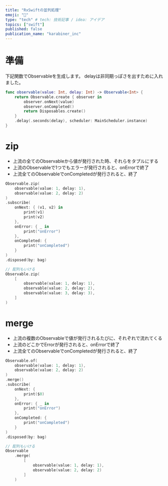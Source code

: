 ```yaml
---
title: "RxSwiftの並列処理"
emoji: "👏"
type: "tech" # tech: 技術記事 / idea: アイデア
topics: ["swift"]
published: false
publication_name: "karabiner_inc"
---
```

# 準備
下記関数でObservableを生成します。
delayは非同期っぽさを出すために入れました。
```swift
func observable(value: Int, delay: Int) -> Observable<Int> {
    return Observable.create { observer in
        observer.onNext(value)
        observer.onCompleted()
        return Disposables.create()
    }
    .delay(.seconds(delay), scheduler: MainScheduler.instance)
}
```

# zip
- 上流の全てのObservableから値が発行された時、それらをタプルにする
- 上流のObservableで1つでもエラーが発行されると、onErrorで終了
- 上流全てのObservableでonCompletedが発行されると、終了
```swift
Observable.zip(
    observable(value: 1, delay: 1),
    observable(value: 2, delay: 2)
)
.subscribe(
    onNext: { (v1, v2) in
        print(v1)
        print(v2)
    },
    onError: { _ in
        print("onError")
    },
    onCompleted: {
        print("onCompleted")
    }
)
.disposed(by: bag)

// 配列もいける
Observable.zip(
    [
        observable(value: 1, delay: 1),
        observable(value: 2, delay: 2),
        observable(value: 3, delay: 3),
    ]
)
```

# merge
- 上流の複数のObservableで値が発行されるたびに、それぞれで流れてくる
- 上流のどこかでErrorが発行されると、onErrorで終了
- 上流全てのObservableでonCompletedが発行されると、終了

```swift
Observable.of(
    observable(value: 1, delay: 1),
    observable(value: 2, delay: 2)
)
.merge()
.subscribe(
    onNext: {
        print($0)
    },
    onError: { _ in
        print("onError")
    },
    onCompleted: {
        print("onCompleted")
    }
)
.disposed(by: bag)

// 配列もいける
Observable
    .merge(
        [
            observable(value: 1, delay: 1),
            observable(value: 2, delay: 2)
        ]
    )
    
```